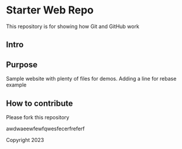 # Starter Web Repo

This repository is for showing how Git and GitHub work
## Intro
## Purpose

Sample website with plenty of files for demos.
Adding a line for rebase example


## How to contribute

Please fork this repository

awdwaeewfewfqwesfecerfreferf


Copyright 2023